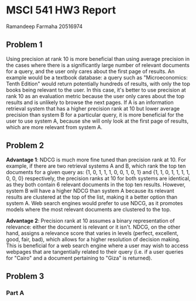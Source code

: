 # MSCI 541 HW3 Report
Ramandeep Farmaha 20516974

## Problem 1

Using precision at rank 10 is more beneficial than using average precision in the cases where there is a significantly
large number of relevant documents for a query, and the user only cares about the first page of results. An example would be
a textbook database: a query such as "Microeconomics: Tenth Edition" would return potentially hundreds of results, with only the top books being relevant to the user. 
In this case, it's better to use precision at rank 10 as an evaluation metric because the user only cares about the top results
and is unlikely to browse the next pages. If A is an information retrieval system that has a higher precision rank at 10
but lower average precision than system B for a particular query, it is more beneficial for the user to use system A, because
she will only look at the first page of results, which are more relevant from system A. 

## Problem 2


**Advantage 1**: NDCG is much more fine tuned than precision rank at 10. For example, if there are two retrieval systems
A and B, which rank the top ten documents for a given query as: {1, 0, 1, 1, 1, 0, 0, 1, 0, 1} and {1, 1, 0, 1, 1, 1, 1, 0, 0, 0}
respectively, the precision ranks at 10 for both systems are identical, as they both contain 6 relevant documents in the top ten results.
However, system B will have a higher NDCG than system A because its relevant results are clustered at the top of the list, making it
a better option than system A. Web search engines would prefer to use NDCG, as it promotes models where the most relevant documents
are clustered to the top.

**Advantage 2**: Precision rank at 10 assumes a binary representation of relevance: either the document is relevant or it isn't.
NDCG, on the other hand, assigns a relevance score that varies in levels (perfect, excellent, good, fair, bad), which allows for 
a higher resolution of decision making. This is beneficial for a web search engine where a user may wish to access webpages that
are tangentially related to their query (i.e. if a user queries for "Cairo" and a document pertaining to "Giza" is returned).

## Problem 3

### Part A
